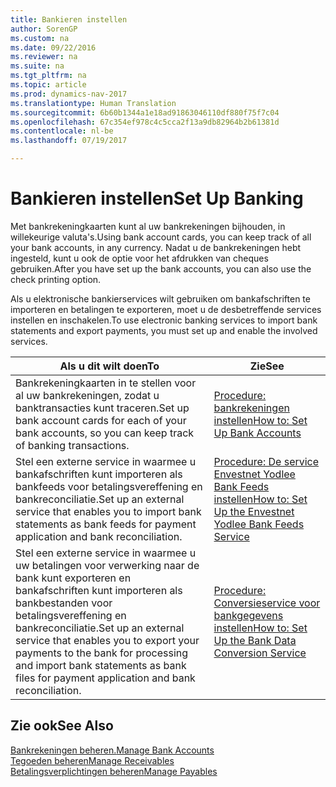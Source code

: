 ```yaml
---
title: Bankieren instellen
author: SorenGP
ms.custom: na
ms.date: 09/22/2016
ms.reviewer: na
ms.suite: na
ms.tgt_pltfrm: na
ms.topic: article
ms.prod: dynamics-nav-2017
ms.translationtype: Human Translation
ms.sourcegitcommit: 6b60b1344a1e18ad91863046110df880f75f7c04
ms.openlocfilehash: 67c354ef978c4c5cca2f13a9db82964b2b61381d
ms.contentlocale: nl-be
ms.lasthandoff: 07/19/2017

---
```


# <a name="set-up-banking"></a><span data-ttu-id="6a2c2-102">Bankieren instellen</span><span class="sxs-lookup"><span data-stu-id="6a2c2-102">Set Up Banking</span></span>

<span data-ttu-id="6a2c2-103">Met bankrekeningkaarten kunt al uw bankrekeningen bijhouden, in willekeurige valuta's.</span><span class="sxs-lookup"><span data-stu-id="6a2c2-103">Using bank account cards, you can keep track of all your bank accounts, in any currency.</span></span> <span data-ttu-id="6a2c2-104">Nadat u de bankrekeningen hebt ingesteld, kunt u ook de optie voor het afdrukken van cheques gebruiken.</span><span class="sxs-lookup"><span data-stu-id="6a2c2-104">After you have set up the bank accounts, you can also use the check printing option.</span></span>

<span data-ttu-id="6a2c2-105">Als u elektronische bankierservices wilt gebruiken om bankafschriften te importeren en betalingen te exporteren, moet u de desbetreffende services instellen en inschakelen.</span><span class="sxs-lookup"><span data-stu-id="6a2c2-105">To use electronic banking services to import bank statements and  export payments, you must set up and enable the involved services.</span></span>

|<span data-ttu-id="6a2c2-106">Als u dit wilt doen</span><span class="sxs-lookup"><span data-stu-id="6a2c2-106">To</span></span> |<span data-ttu-id="6a2c2-107">Zie</span><span class="sxs-lookup"><span data-stu-id="6a2c2-107">See</span></span> |
|---|----|
|<span data-ttu-id="6a2c2-108">Bankrekeningkaarten in te stellen voor al uw bankrekeningen, zodat u banktransacties kunt traceren.</span><span class="sxs-lookup"><span data-stu-id="6a2c2-108">Set up bank account cards for each of your bank accounts, so you can keep track of banking transactions.</span></span>|[<span data-ttu-id="6a2c2-109">Procedure: bankrekeningen instellen</span><span class="sxs-lookup"><span data-stu-id="6a2c2-109">How to: Set Up Bank Accounts</span></span>](bank-how-setup-bank-accounts.md)|
|<span data-ttu-id="6a2c2-110">Stel een externe service in waarmee u bankafschriften kunt importeren als bankfeeds voor betalingsvereffening en bankreconciliatie.</span><span class="sxs-lookup"><span data-stu-id="6a2c2-110">Set up an external service that enables you to import bank statements as bank feeds for payment application and bank reconciliation.</span></span>|[<span data-ttu-id="6a2c2-111">Procedure: De service Envestnet Yodlee Bank Feeds instellen</span><span class="sxs-lookup"><span data-stu-id="6a2c2-111">How to: Set Up the Envestnet Yodlee Bank Feeds Service</span></span>](bank-how-setup-bank-statement-service.md)|
|<span data-ttu-id="6a2c2-112">Stel een externe service in waarmee u uw betalingen voor verwerking naar de bank kunt exporteren en bankafschriften kunt importeren als bankbestanden voor betalingsvereffening en bankreconciliatie.</span><span class="sxs-lookup"><span data-stu-id="6a2c2-112">Set up an external service that enables you to export your payments to the bank for processing  and import bank statements as bank files for payment application and bank reconciliation.</span></span>|[<span data-ttu-id="6a2c2-113">Procedure: Conversieservice voor bankgegevens instellen</span><span class="sxs-lookup"><span data-stu-id="6a2c2-113">How to: Set Up the Bank Data Conversion Service</span></span>](bank-how-setup-bank-data-conversion-service.md)|

## <a name="see-also"></a><span data-ttu-id="6a2c2-114">Zie ook</span><span class="sxs-lookup"><span data-stu-id="6a2c2-114">See Also</span></span>
[<span data-ttu-id="6a2c2-115">Bankrekeningen beheren.</span><span class="sxs-lookup"><span data-stu-id="6a2c2-115">Manage Bank Accounts</span></span>](bank-manage-bank-accounts.md)  
[<span data-ttu-id="6a2c2-116">Tegoeden beheren</span><span class="sxs-lookup"><span data-stu-id="6a2c2-116">Manage Receivables</span></span>](receivables-manage-receivables.md)  
[<span data-ttu-id="6a2c2-117">Betalingsverplichtingen beheren</span><span class="sxs-lookup"><span data-stu-id="6a2c2-117">Manage Payables</span></span>](payables-manage-payables.md)

